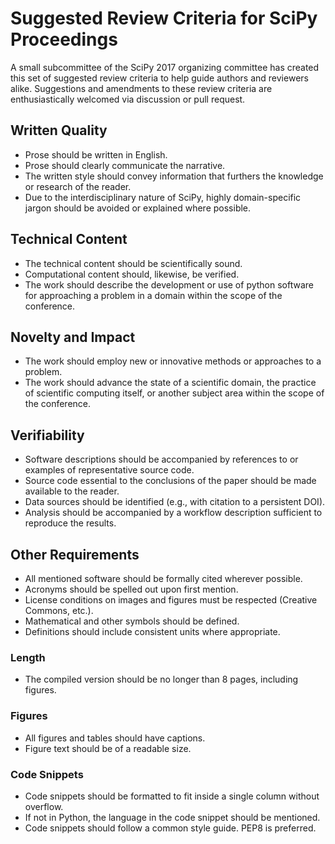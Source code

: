 # Suggested Review Criteria for SciPy Proceedings

A small subcommittee of the SciPy 2017 organizing committee has created this 
set of suggested review criteria
to help guide authors and reviewers alike. Suggestions and amendments to these 
review criteria are enthusiastically welcomed via discussion or pull request.


## Written Quality

- Prose should be written in English.
- Prose should clearly communicate the narrative.
- The written style should convey information that furthers the knowledge or 
  research of the reader.
- Due to the interdisciplinary nature of SciPy, highly domain-specific jargon 
  should be avoided or explained where possible.

## Technical Content

- The technical content should be scientifically sound.
- Computational content should, likewise, be verified.
- The work should describe the development or use of python software for 
  approaching a problem in a domain within the scope of the conference.

## Novelty and Impact

- The work should employ new or innovative methods or approaches to a problem.
- The work should advance the state of a scientific domain, the practice 
  of scientific computing itself, or another subject area within the scope of 
  the conference.

## Verifiability

- Software descriptions should be accompanied by references to or examples of 
  representative source code.
- Source code essential to the conclusions of the paper should be made 
  available to the reader.
- Data sources should be identified (e.g., with citation to a persistent DOI).
- Analysis should be accompanied by a workflow description sufficient
  to reproduce the results.

## Other Requirements

- All mentioned software should be formally cited wherever possible.
- Acronyms should be spelled out upon first mention.
- License conditions on images and figures must be respected (Creative Commons, 
  etc.).
- Mathematical and other symbols should be defined.
- Definitions should include consistent units where appropriate.

### Length

- The compiled version should be no longer than 8 pages, including figures.  

### Figures

- All figures and tables should have captions. 
- Figure text should be of a readable size.

### Code Snippets

- Code snippets should be formatted to fit inside a single column without
  overflow.
- If not in Python, the language in the code snippet should be mentioned.
- Code snippets should follow a common style guide. PEP8 is preferred.
